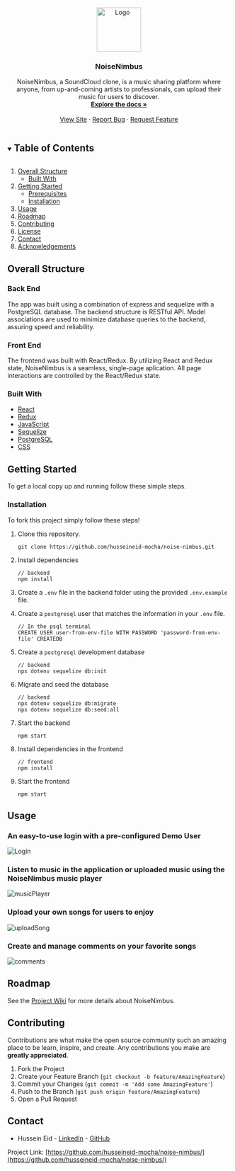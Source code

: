 <!-- PROJECT SHIELDS -->
<!--
*** I'm using markdown "reference style" links for readability.
*** Reference links are enclosed in brackets [ ] instead of parentheses ( ).
*** See the bottom of this document for the declaration of the reference variables
*** for contributors-url, forks-url, etc. This is an optional, concise syntax you may use.
*** https://www.markdownguide.org/basic-syntax/#reference-style-links
-->



<!-- PROJECT LOGO -->
<br />
<p align="center">
  <a href="https://noisenimbus.herokuapp.com/">
    <img src="./READMEImages/logo2.png" alt="Logo" style='width: 100px; height: 100px;'>
  </a>

  <h3 align="center">NoiseNimbus</h3>

  <p align="center">
NoiseNimbus, a SoundCloud clone, is a music sharing platform where anyone, from up-and-coming artists to professionals, can upload their music for users to discover.    <br />
    <a href="https://github.com/husseineid-mocha/noise-nimbus/wiki"><strong>Explore the docs »</strong></a>
    <br />
    <br />
    <a href="https://noisenimbus.herokuapp.com/">View Site</a>
    ·
    <a href="https://github.com/husseineid-mocha/noise-nimbus/issues">Report Bug</a>
    ·
    <a href="https://github.com/husseineid-mocha/noise-nimbus/issues">Request Feature</a>
  </p>
</p>



<!-- TABLE OF CONTENTS -->
<details open="open">
  <summary><h2 style="display: inline-block">Table of Contents</h2></summary>
  <ol>
    <li>
      <a href="#overall-structure">Overall Structure</a>
      <ul>
        <li><a href="#built-with">Built With</a></li>
      </ul>
    </li>
    <li>
      <a href="#getting-started">Getting Started</a>
      <ul>
        <li><a href="#prerequisites">Prerequisites</a></li>
        <li><a href="#installation">Installation</a></li>
      </ul>
    </li>
    <li><a href="#usage">Usage</a></li>
    <li><a href="#roadmap">Roadmap</a></li>
    <li><a href="#contributing">Contributing</a></li>
    <li><a href="#license">License</a></li>
    <li><a href="#contact">Contact</a></li>
    <li><a href="#acknowledgements">Acknowledgements</a></li>
  </ol>
</details>



<!-- ABOUT THE PROJECT -->

## Overall Structure

### Back End
The app was built using a combination of express and sequelize with a PostgreSQL database. The backend structure is RESTful API. Model associations are used to minimize database queries to the backend, assuring speed and reliability.

### Front End
The frontend was built with React/Redux. By utilizing React and Redux state, NoiseNimbus is a seamless, single-page aplication. All page interactions are controlled by the React/Redux state.
### Built With

* [React](https://reactjs.org/)
* [Redux](https://redux.js.org/)
* [JavaScript](https://www.javascript.com/)
* [Sequelize](https://sequelize.org/)
* [PostgreSQL](https://www.postgresql.org/docs/current/)
* [CSS](http://www.css3.info/)

<!-- GETTING STARTED -->
## Getting Started

To get a local copy up and running follow these simple steps.

### Installation
To fork this project simply follow these steps!

1. Clone this repository.

    ```
    git clone https://github.com/husseineid-mocha/noise-nimbus.git
    ```

2. Install dependencies
    ```
    // backend
    npm install
    ```

3. Create a `.env` file in the backend folder using the provided `.env.example` file.

4. Create a `postgresql` user that matches the information in your `.env` file.
    ```
    // In the psql terminal
    CREATE USER user-from-env-file WITH PASSWORD 'password-from-env-file' CREATEDB
    ```
5. Create a `postgresql` development database
    ```
    // backend
    npx dotenv sequelize db:init
    ```
6. Migrate and seed the database
    ```
    // backend
    npx dotenv sequelize db:migrate
    npx dotenv sequelize db:seed:all
    ```
7. Start the backend
    ```
    npm start
    ```
8. Install dependencies in the frontend
    ```
    // frontend
    npm install
    ```
9. Start the frontend
    ```
    npm start
    ```


<!-- USAGE EXAMPLES -->
## Usage
### An easy-to-use login with a pre-configured Demo User
![Login](READMEImages/demoLogin.png)
### Listen to music in the application or uploaded music using the NoiseNimbus music player
![musicPlayer](READMEImages/musicPlayer.png)
### Upload your own songs for users to enjoy
![uploadSong](READMEImages/uploadSong.png)
### Create and manage comments on your favorite songs
![comments](READMEImages/comments.png)

<!-- ROADMAP -->
## Roadmap

See the [Project Wiki](https://github.com/husseineid-mocha/noise-nimbus/wiki) for more details about NoiseNimbus.

<!-- CONTRIBUTING -->
## Contributing

Contributions are what make the open source community such an amazing place to be learn, inspire, and create. Any contributions you make are **greatly appreciated**.

1. Fork the Project
2. Create your Feature Branch (`git checkout -b feature/AmazingFeature`)
3. Commit your Changes (`git commit -m 'Add some AmazingFeature'`)
4. Push to the Branch (`git push origin feature/AmazingFeature`)
5. Open a Pull Request



<!-- CONTACT -->
## Contact 

* Hussein Eid - [LinkedIn](https://www.linkedin.com/in/hussein-eid/) - [GitHub](https://github.com/husseineid-mocha)


Project Link: [https://github.com/husseineid-mocha/noise-nimbus/](https://github.com/husseineid-mocha/noise-nimbus/)
